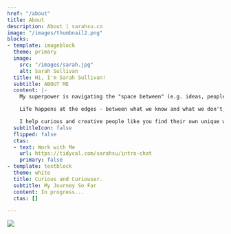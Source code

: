 ```yaml
---
href: "/about"
title: About
description: About | sarahsu.co
image: "/images/thumbnail2.png"
blocks:
- template: imageblock
  theme: primary
  image:
    src: "/images/sarah.jpg"
    alt: Sarah Sullivan
  title: Hi, I'm Sarah Sullivan!
  subtitle: ABOUT ME
  content: |-
    My superpower is navigating the "space between" (e.g. ideas, people, behaviors, stages) and co-creating magic in the process.

    Life happens at the edges - between what we know and what we don't, between where we are and where we want to be.

    I help curious and creative people like you find their own unique ways to navigate these spaces and get where they want to go in the process.
  subtitleIcon: false
  flipped: false
  ctas:
  - text: Work with Me
    url: https://tidycal.com/sarahsu/intro-chat
    primary: false
- template: textblock
  theme: white
  title: Curious and Curiouser.
  subtitle: My Journey So Far
  content: In progress...
  ctas: []

---
```

![](/images/photo-1580756338357-a0ba1932d879.jpeg)